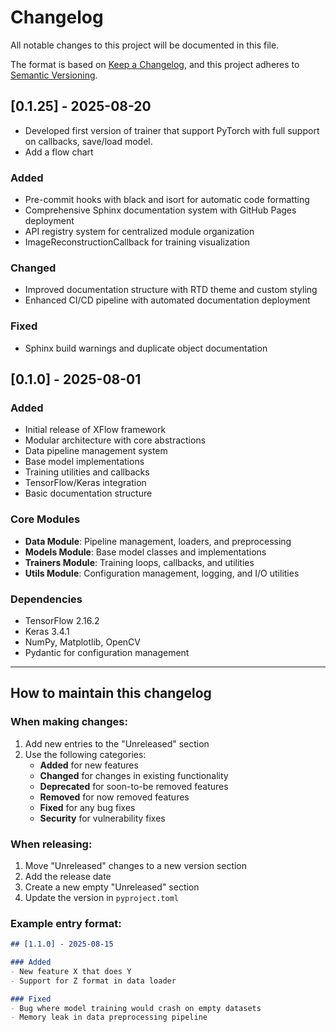 # Changelog

All notable changes to this project will be documented in this file.

The format is based on [Keep a Changelog](https://keepachangelog.com/en/1.0.0/),
and this project adheres to [Semantic Versioning](https://semver.org/spec/v2.0.0.html).

## [0.1.25] - 2025-08-20
- Developed first version of trainer that support PyTorch with full support on callbacks, save/load model.
- Add a flow chart

### Added
- Pre-commit hooks with black and isort for automatic code formatting
- Comprehensive Sphinx documentation system with GitHub Pages deployment
- API registry system for centralized module organization
- ImageReconstructionCallback for training visualization

### Changed
- Improved documentation structure with RTD theme and custom styling
- Enhanced CI/CD pipeline with automated documentation deployment

### Fixed
- Sphinx build warnings and duplicate object documentation

## [0.1.0] - 2025-08-01

### Added
- Initial release of XFlow framework
- Modular architecture with core abstractions
- Data pipeline management system
- Base model implementations
- Training utilities and callbacks
- TensorFlow/Keras integration
- Basic documentation structure

### Core Modules
- **Data Module**: Pipeline management, loaders, and preprocessing
- **Models Module**: Base model classes and implementations
- **Trainers Module**: Training loops, callbacks, and utilities
- **Utils Module**: Configuration management, logging, and I/O utilities

### Dependencies
- TensorFlow 2.16.2
- Keras 3.4.1
- NumPy, Matplotlib, OpenCV
- Pydantic for configuration management

---

## How to maintain this changelog

### When making changes:
1. Add new entries to the "Unreleased" section
2. Use the following categories:
   - **Added** for new features
   - **Changed** for changes in existing functionality
   - **Deprecated** for soon-to-be removed features
   - **Removed** for now removed features
   - **Fixed** for any bug fixes
   - **Security** for vulnerability fixes

### When releasing:
1. Move "Unreleased" changes to a new version section
2. Add the release date
3. Create a new empty "Unreleased" section
4. Update the version in `pyproject.toml`

### Example entry format:
```markdown
## [1.1.0] - 2025-08-15

### Added
- New feature X that does Y
- Support for Z format in data loader

### Fixed
- Bug where model training would crash on empty datasets
- Memory leak in data preprocessing pipeline
```
